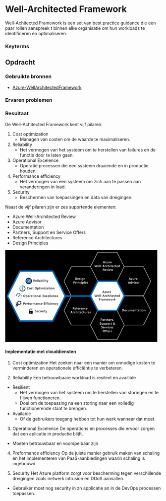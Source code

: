 # Well-Architected Framework
Well-Achitected Framework is een set van best practice guidance die een paar rollen aanspreek t binnen elke organisatie om hun workloads te identificeren en optimaliseren. 

### Keyterms


## Opdracht


### Gebruikte bronnen
- [Azure-WellArchitectedFramework](https://docs.microsoft.com/en-us/azure/architecture/framework/)

### Ervaren problemen


### Resultaat

De Well-Achitected Framework kent vijf pilaren:
1. Cost optimization
    * Managen van costen om de waarde te maximaliseren.
2. Reliability
    * Het vermogen van het systeem om te herstellen van failures en de functie door te laten gaan.
3. Operational Excelence
    * Operatie processen die een systeem draaiende en in productie houden.
4. Performance efficiency
    * Het vermogen van een systeem om zich aan te passen aan veranderingen in load.
5. Security
    * Beschermen van toepassingen en data van dreigingen.

Naast de vijf pilaren zijn er zes suportende elementen:
* Azure Well-Architected Review
* Azure Advisor
* Documentation
* Partners, Support en Service Offers
* Reference Architectures
* Design Principles

![architected-framework](../00_includes/02_Cloud_02/architected-framework.png)

#### Implementatie met clouddiensten

1. Cost optimization
Het zoeken naar een manier om onnodige kosten te verminderen en operationele efficiëntie te verbeteren. 


2. Reliability
Een betrouwbaare workload is resilent en availible
* Resilient
  * Het vermogen van het systeem om te herstellen van storingen en te flijven functioneren.
  * Doel om de toepassing na een storing naar een volledig functionerende staat te brengen.
* Available
  * Of de gebruikers toegang hebben tot hun werk wanneer dat moet. 


3. Operational Excelence
De operations en processes die ervoor zorgen dat een aplicatie in productie blijft.
* Moeten betrouwbaar en voorspelbaar zijn

4. Preformance efficiency
Op de juiste manier gebruik maken van schaling en het implementeren van PaaS-aanbiedingen waarin schaling is ingebouwd.

5. Security
Het Azure platform zorgt voor bescherming tegen verschillende dreigingen zoals netwerk intrusion en DDoS aanvallen.
* Gebruiker moet nog security in zn applicatie an in de DevOps processen toepassen. 
